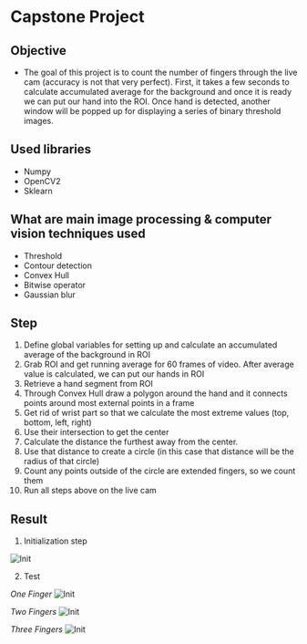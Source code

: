 # Capstone Project

## Objective
- The goal of this project is to count the number of fingers through the live cam (accuracy is not that very perfect). First, it takes a few seconds to calculate accumulated average for the background and once it is ready we can put our hand into the ROI. Once hand is detected, another window will be popped up for displaying a series of binary threshold images. 

## Used libraries 
- Numpy
- OpenCV2
- Sklearn

## What are main image processing & computer vision techniques used
- Threshold
- Contour detection
- Convex Hull
- Bitwise operator
- Gaussian blur

## Step
1. Define global variables for setting up and calculate an accumulated average of the background in ROI
2. Grab ROI and get running average for 60 frames of video. After average value is calculated, we can put our hands in ROI
3. Retrieve a hand segment from ROI
4. Through Convex Hull draw a polygon around the hand and it connects points around most external points in a frame
5. Get rid of wrist part so that we calculate the most extreme values (top, bottom, left, right)
6. Use their intersection to get the center
7. Calculate the distance the furthest away from the center. 
8. Use that distance to create a circle (in this case that distance will be the radius of that circle)
9. Count any points outside of the circle are extended fingers, so we count them
10. Run all steps above on the live cam

## Result

1. Initialization step

![Init](https://github.com/kimx3129/Simon_Data-Science/blob/master/Computer%20Vision/Capstone%20Project/Initialization%203.15.56%20AM.png)

2. Test

*One Finger*
![Init](https://github.com/kimx3129/Simon_Data-Science/blob/master/Computer%20Vision/Capstone%20Project/One%203.15.56%20AM.png)

*Two Fingers*
![Init](https://github.com/kimx3129/Simon_Data-Science/blob/master/Computer%20Vision/Capstone%20Project/Two%203.15.56%20AM.png)

*Three Fingers*
![Init](https://github.com/kimx3129/Simon_Data-Science/blob/master/Computer%20Vision/Capstone%20Project/Three%203.15.56%20AM.png)
